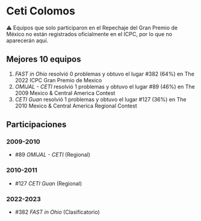 # Ceti Colomos

:warning: Equipos que solo participaron en el Repechaje del Gran Premio de México no están registrados oficialmente en el ICPC, por lo que no aparecerán aquí.

## Mejores 10 equipos

1. _FAST in Ohio_ resolvió 0 problemas y obtuvo el lugar #382 (64%) en The 2022 ICPC Gran Premio de Mexico
1. _OMIJAL - CETI_ resolvió 1 problemas y obtuvo el lugar #89 (46%) en The 2009 Mexico & Central America Contest
1. _CETI Guan_ resolvió 1 problemas y obtuvo el lugar #127 (36%) en The 2010 Mexico & Central America Regional Contest

## Participaciones

### 2009-2010

- #89 _OMIJAL - CETI_ (Regional)

### 2010-2011

- #127 _CETI Guan_ (Regional)

### 2022-2023

- #382 _FAST in Ohio_ (Clasificatorio)



